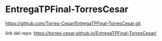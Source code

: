 # EntregaTPFinal-TorresCesar

https://github.com/Torres-Cesar/EntregaTPFinal-TorresCesar.git

link del repo: https://torres-cesar.github.io/EntregaTPFinal-TorresCesar/
